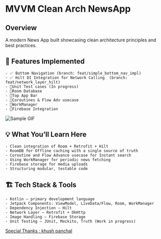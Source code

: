 # MVVM Clean Arch NewsApp

## Overview
A modern News App built showcasing clean architecture principles and best practices.

## 🚀 Features Implemented
    - ✅ Bottom Navigation (branch: feat/simple_bottom_nav_impl)
    - ✅ Hilt DI Integration for Network Calling  (branch: feat/network_layer_hilt)
    - 📌Unit Test cases (In progress)
    - 📌Room Database 
    - 📌Top App Bar 
    - 📌Coroutines & Flow Adv usecase
    - 📌WorkManager 
    - 📌Firebase Integration 

![Sample GIF](https://gifdb.com/images/high/emmitt-smith-two-peace-sign-zibr6uikcf1hvmaz.gif)

## 💡 What You’ll Learn Here 
    - Clean integration of Room + Retrofit + Hilt   
    - RoomDB for Offline caching with a single source of truth
    - Coroutine and Flow Advance usecase for Instant search
    - Using WorkManager for periodic news fetching
    - Firebase storage for media uploads
    - Structuring modular, testable code

## 🏗️ Tech Stack & Tools
    - Kotlin – primary development language
    - Jetpack Components: ViewModel, LiveData/Flow, Room, WorkManager
    - Dependency Injection – Hilt
    - Network Layer – Retrofit + OkHttp
    - Image Handling – Firebase Storage
    - Unit Testing – JUnit, Mockito, Truth (Work in progress)



[Special Thanks : khush panchal](https://github.com/khushpanchal/NewsApp/tree/master)
 
